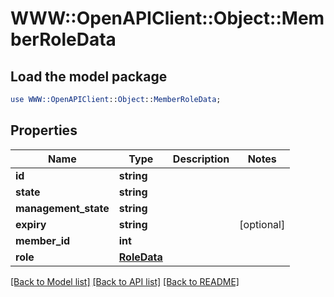 # WWW::OpenAPIClient::Object::MemberRoleData

## Load the model package
```perl
use WWW::OpenAPIClient::Object::MemberRoleData;
```

## Properties
Name | Type | Description | Notes
------------ | ------------- | ------------- | -------------
**id** | **string** |  | 
**state** | **string** |  | 
**management_state** | **string** |  | 
**expiry** | **string** |  | [optional] 
**member_id** | **int** |  | 
**role** | [**RoleData**](RoleData.md) |  | 

[[Back to Model list]](../README.md#documentation-for-models) [[Back to API list]](../README.md#documentation-for-api-endpoints) [[Back to README]](../README.md)


